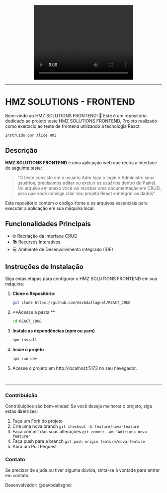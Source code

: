 <div align="center">
    <video src="public/Vite_React_video.mp4" width="320" height="240" controls></video>
</div>

<hr>

# HMZ SOLUTIONS - FRONTEND

Bem-vindo ao HMZ SOLUTIONS FRONTEND! 🚀 Este é um repositório dedicado ao projeto teste HMZ SOLUTIONS FRONTEND, Projeto realizado como exercício ao teste de frontend utilizando a tecnologia React.

    Instruído por Alice HMZ

## Descrição

**HMZ SOLUTIONS FRONTEND** é uma aplicação web que recria a interface do seguinte teste:

>"O teste consiste em o usuário Adm faça o login e Administre seus usuários, precisamos editar ou excluir os usuários dentro do Painel.
No arquivo em anexo você vai receber uma documentação em CRUD, para que você consiga criar seu projeto React e integrar os dados"

Este repositório contém o código-fonte e os arquivos essenciais para executar a aplicação em sua máquina local.

## Funcionalidades Principais

- 🌐 Recriação da Interface CRUD
- 📚 Recursos Interativos
- 💻 Ambiente de Desenvolvimento Integrado (IDE)

## Instruções de Instalação

Siga estas etapas para configurar o HMZ SOLUTIONS FRONTEND em sua máquina:

1. **Clone o Repositório:**

    ```bash
    git clone https://github.com/devbdallagnol/REACT_CRUD
    ```

2. **Acesse a pasta **

    ```bash
    cd REACT_CRUD
    ```

2. **Instale as dependências (npm ou yarn)**

    ```bash
    npm install
    ```

3. **Inicie o projeto**

    ```bash
    npm run dev
    ```

4. Acesse o projeto em http://localhost:5173 no seu navegador.  
<br>
<hr>

### Contribuição

Contribuições são bem-vindas! Se você deseja melhorar o projeto, siga estas diretrizes:

1. Faça um Fork do projeto
2. Crie uma nova branch `git checkout -b feature/nova-feature`
3. Faça commit das suas alterações `git commit -am 'Adiciona nova feature'`
4. Faça push para a branch `git push origin feature/nova-feature`
5. Abra um Pull Request

### Contato

Se precisar de ajuda ou tiver alguma dúvida, sinta-se à vontade para entrar em contato:

Desenvolvedor: @devbdallagnol
